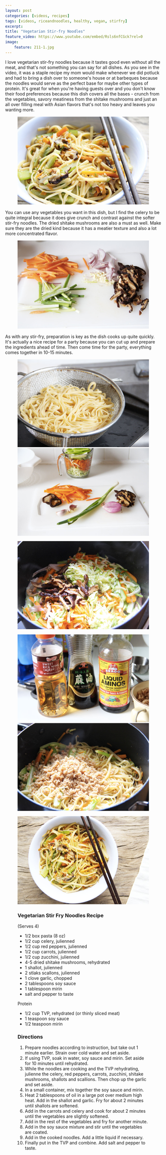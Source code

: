 ```yaml
---
layout: post
categories: [videos, recipes]
tags: [videos, riceandnoodles, healthy, vegan, stirfry]
excerpt: 
title: "Vegetarian Stir-fry Noodles" 
feature_video: https://www.youtube.com/embed/Rsls6nfCGck?rel=0
image:   
    feature: 211-1.jpg
---
```


I love vegetarian stir-fry noodles because it tastes good even without all the meat, and that's not something you can say for all dishes.  As you see in the video, it was a staple recipe my mom would make whenever we did potluck and had to bring a dish over to someone's house or at barbeques because the noodles would serve as the perfect base for maybe other types of protein.  It's great for when you're having guests over and you don't know their food preferences because this dish covers all the bases - crunch from the vegetables, savory meatiness from the shitake mushrooms and just an all over filling meal with Asian flavors that's not too heavy and leaves you wanting more.

<figure>
    <img src="/images/211-9.jpg">
</figure>

You can use any vegetables you want in this dish, but I find the celery to be quite integral because it does give crunch and contrast against the softer stir-fry noodles.  The dried shitake mushrooms are also a must as well.  Make sure they are the dried kind because it has a meatier texture and also a lot more concentrated flavor.  

<figure>
    <img src="/images/211-4.jpg">
</figure>

As with any stir-fry, preparation is key as the dish cooks up quite quickly.  It's actually a nice recipe for a party because you can cut up and prepare the ingredients ahead of time.  Then come time for the party, everything comes together in 10-15 minutes.



<figure class="half">
<img src="/images/211-3.jpg">
<img src="/images/211-2.jpg">
</figure>

<figure>
    <img src="/images/211-6.jpg">
</figure>

<figure class="half">
<img src="/images/211-7.jpg">
<img src="/images/211-8.jpg">
</figure>

<figure>
    <img src="/images/211-11.jpg">
</figure>

<figure class="ingredients" markdown="1">

### Vegetarian Stir Fry Noodles Recipe
(Serves 4)

- 1/2 box pasta (8 oz)
- 1/2 cup celery, julienned
- 1/2 cup red peppers, julienned
- 1/2 cup carrots, julienned
- 1/2 cup zucchini, julienned
- 4-5 dried shitake mushrooms, rehydrated
- 1 shallot, julienned
- 2 stlaks scallons, julienned
- 1 clove garlic, chopped
- 2 tablespoons soy sauce
- 1 tablespoon mirin
- salt and pepper to taste

Protein
- 1/2 cup TVP, rehydrated (or thinly sliced meat)
- 1 teaspoon soy sauce
- 1/2 teaspoon mirin

</figure>
<figure class="directions" markdown="1">

### Directions

1. Prepare noodles according to instruction, but take out 1 minute earlier.  Strain over cold water and set aside.
2. If using TVP, soak in water, soy sauce and mirin.  Set aside for 10 minutes until rehydrated.
3. While the noodles are cooking and the TVP rehydrating, julienne the celery, red peppers, carrots, zucchini, shitake mushrooms, shallots and scallions.  Then chop up the garlic and set aside. 
3. In a small container, mix together the soy sauce and mirin.
4. Heat 2 tablespoons of oil in a large pot over medium high heat.  Add in the shallot and garlic.  Fry for about 2 minutes until shallots are softened.
5. Add in the carrots and celery and cook for about 2 minutes until the vegetables are slightly softened.
6. Add in the rest of the vegetables and fry for another minute.
7. Add in the soy sauce mixture and stir until the vegetables are coated.
8. Add in the cooked noodles.  Add a little liquid if necessary.
9. Finally put in the TVP and combine.  Add salt and pepper to taste.


</figure>
